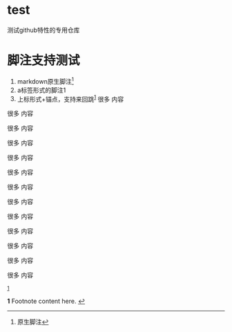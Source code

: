 # test
测试github特性的专用仓库


# 脚注支持测试

1. markdown原生脚注[^1]
2. a标签形式的脚注<a name="a">1</a>
3. 上标形式+锚点，支持来回跳<sup id="a1">[1](#f1)</sup>
很多
内容

很多
内容

很多
内容

很多
内容

很多
内容

很多
内容

很多
内容

很多
内容

很多
内容

很多
内容

很多
内容

很多
内容

很多
内容


[^1]: 原生脚注

<sup>[1](#a)</sup>

<b id="f1">1</b> Footnote content here. [↩](#a1)
